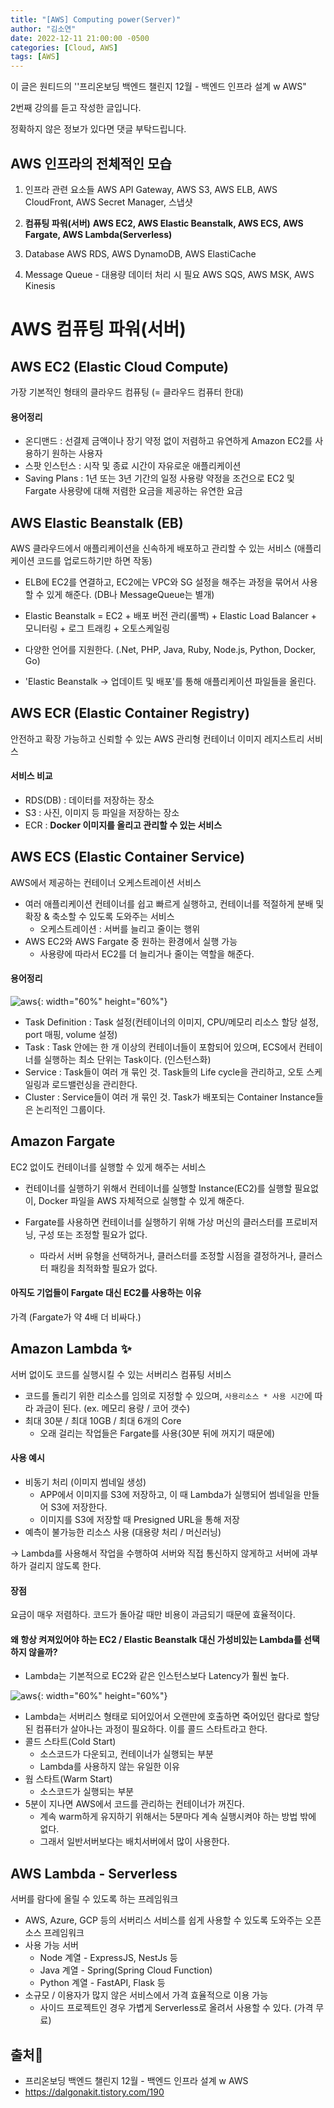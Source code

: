 ```yaml
---
title: "[AWS] Computing power(Server)"
author: "김소연"
date: 2022-12-11 21:00:00 -0500
categories: [Cloud, AWS]
tags: [AWS]
---
```




이 글은 원티드의 ''프리온보딩 백엔드 챌린지 12월 - 백엔드 인프라 설계 w AWS" 

2번째 강의를 듣고 작성한 글입니다.

정확하지 않은 정보가 있다면 댓글 부탁드립니다.




## AWS 인프라의 전체적인 모습

1. 인프라 관련 요소들
     AWS API Gateway, AWS S3, AWS ELB, AWS CloudFront, AWS Secret Manager, 스냅샷

2. **컴퓨팅 파워(서버)**
     **AWS EC2, AWS Elastic Beanstalk, AWS ECS, AWS Fargate, AWS Lambda(Serverless)**

3. Database
     AWS RDS, AWS DynamoDB, AWS ElastiCache

4. Message Queue - 대용량 데이터 처리 시 필요
     AWS SQS, AWS MSK, AWS Kinesis





# AWS 컴퓨팅 파워(서버)

## AWS EC2 (Elastic Cloud Compute)

가장 기본적인 형태의 클라우드 컴퓨팅 (= 클라우드 컴퓨터 한대)

#### 용어정리

- 온디맨드 : 선결제 금액이나 장기 약정 없이 저렴하고 유연하게 Amazon EC2를 사용하기 원하는 사용자
- 스팟 인스턴스 : 시작 및 종료 시간이 자유로운 애플리케이션
- Saving Plans : 1년 또는 3년 기간의 일정 사용량 약정을 조건으로 EC2 및 Fargate 사용량에 대해 저렴한 요금을 제공하는 유연한 요금



## AWS Elastic Beanstalk (EB)

AWS 클라우드에서 애플리케이션을 신속하게 배포하고 관리할 수 있는 서비스 
(애플리케이션 코드를 업로드하기만 하면 작동)

- ELB에 EC2를 연결하고, EC2에는 VPC와 SG 설정을 해주는 과정을 묶어서 사용할 수 있게 해준다. 
  (DB나 MessageQueue는 별개)
- Elastic Beanstalk = EC2 + 배포 버전 관리(롤백) + Elastic Load Balancer + 모니터링 + 로그 트래킹 + 오토스케일링


- 다양한 언어를 지원한다. (.Net, PHP, Java, Ruby, Node.js, Python, Docker, Go)
- 'Elastic Beanstalk -> 업데이트 및 배포'를 통해 애플리케이션 파일들을 올린다.



## AWS ECR (Elastic Container Registry)

안전하고 확장 가능하고 신뢰할 수 있는 AWS 관리형 컨테이너 이미지 레지스트리 서비스

#### 서비스 비교

- RDS(DB) : 데이터를 저장하는 장소
- S3 : 사진, 이미지 등 파일을 저장하는 장소
- ECR : **Docker 이미지를 올리고 관리할 수 있는 서비스**



## AWS ECS (Elastic Container Service)

AWS에서 제공하는 컨테이너 오케스트레이션 서비스

- 여러 애플리케이션 컨테이너를 쉽고 빠르게 실행하고, 컨테이너를 적절하게 분배 및 확장 & 축소할 수 있도록 도와주는 서비스
  - 오케스트레이션 : 서버를 늘리고 줄이는 행위
- AWS EC2와 AWS Fargate 중 원하는 환경에서 실행 가능
  - 사용량에 따라서 EC2를 더 늘리거나 줄이는 역할을 해준다.

#### 용어정리

![aws](/assets/img/aws2.JPG){: width="60%" height="60%"}

- Task Definition : Task 설정(컨테이너의 이미지, CPU/메모리 리소스 할당 설정, port 매핑, volume 설정)
- Task : Task 안에는 한 개 이상의 컨테이너들이 포함되어 있으며, ECS에서 컨테이너를 실행하는 최소 단위는 Task이다. (인스턴스화)
- Service : Task들이 여러 개 묶인 것. Task들의 Life cycle을 관리하고, 오토 스케일링과 로드밸런싱을 관리한다.
- Cluster : Service들이 여러 개 묶인 것. Task가 배포되는 Container Instance들은 논리적인 그룹이다.



## Amazon Fargate

EC2 없이도 컨테이너를 실행할 수 있게 해주는 서비스

- 컨테이너를 실행하기 위해서 컨테이너를 실행할 Instance(EC2)를 실행할 필요없이, Docker 파일을 AWS 자체적으로 실행할 수 있게 해준다.


- Fargate를 사용하면 컨테이너를 실행하기 위해 가상 머신의 클러스터를 프로비저닝, 구성 또는 조정할 필요가 없다.
  - 따라서 서버 유형을 선택하거나, 클러스터를 조정할 시점을 결정하거나, 클러스터 패킹을 최적화할 필요가 없다.

#### 아직도 기업들이 Fargate 대신 EC2를 사용하는 이유

가격 (Fargate가 약 4배 더 비싸다.)



## Amazon Lambda ✨

서버 없이도 코드를 실행시킬 수 있는 서버리스 컴퓨팅 서비스

- 코드를 돌리기 위한 리소스를 임의로 지정할 수 있으며, `사용리소스 * 사용 시간`에 따라 과금이 된다. (ex. 메모리 용량 /  코어 갯수)
- 최대 30분 / 최대 10GB / 최대 6개의 Core
  - 오래 걸리는 작업들은 Fargate를 사용(30분 뒤에 꺼지기 때문에)

#### 사용 예시

- 비동기 처리 (이미지 썸네일 생성)
  - APP에서 이미지를 S3에 저장하고, 이 때 Lambda가 실행되어 썸네일을 만들어 S3에 저장한다.
  - 이미지를 S3에 저장할 때 Presigned URL을 통해 저장
- 예측이 불가능한 리소스 사용 (대용량 처리 / 머신러닝)

→ Lambda를 사용해서 작업을 수행하여 서버와 직접 통신하지 않게하고 서버에 과부하가 걸리지 않도록 한다.

#### 장점

요금이 매우 저렴하다. 
코드가 돌아갈 때만 비용이 과금되기 때문에 효율적이다.

#### 왜 항상 켜져있어야 하는 EC2 / Elastic Beanstalk 대신 가성비있는 Lambda를 선택하지 않을까?

- Lambda는 기본적으로 EC2와 같은 인스턴스보다 Latency가 훨씬 높다.

![aws](/assets/img/aws3.png){: width="60%" height="60%"}

- Lambda는 서버리스 형태로 되어있어서 오랜만에 호출하면 죽어있던 람다로 할당된 컴퓨터가 살아나는 과정이 필요하다. 이를 콜드 스타트라고 한다.
- 콜드 스타트(Cold Start)
  - 소스코드가 다운되고, 컨테이너가 실행되는 부분
  - Lambda를 사용하지 않는 유일한 이유
- 웜 스타트(Warm Start)
  - 소스코드가 실행되는 부분
- 5분이 지나면 AWS에서 코드를 관리하는 컨테이너가 꺼진다.
  - 계속 warm하게 유지하기 위해서는 5분마다 계속 실행시켜야 하는 방법 밖에 없다.
  - 그래서 일반서버보다는 배치서버에서 많이 사용한다.



## AWS Lambda - Serverless

서버를 람다에 올릴 수 있도록 하는 프레임워크

- AWS, Azure, GCP 등의 서버리스 서비스를 쉽게 사용할 수 있도록 도와주는 오픈소스 프레임워크
- 사용 가능 서버
  - Node 계열 - ExpressJS, NestJs 등
  - Java 계열 - Spring(Spring Cloud Function)
  - Python 계열 - FastAPI, Flask 등
- 소규모 / 이용자가 많지 않은 서비스에서 가격 효율적으로 이용 가능
  - 사이드 프로젝트인 경우 가볍게 Serverless로 올려서 사용할 수 있다. (가격 무료)





## 출처📎

- 프리온보딩 백엔드 챌린지 12월 - 백엔드 인프라 설계 w AWS
- https://dalgonakit.tistory.com/190


